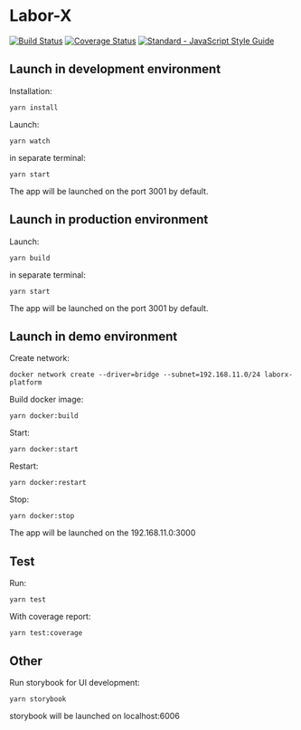 # Labor-X
[![Build Status](https://travis-ci.org/ChronoBank/Labor-X.svg?branch=master)](https://travis-ci.org/ChronoBank/Labor-X) [![Coverage Status](https://coveralls.io/repos/github/ChronoBank/Labor-X/badge.svg?branch=master)](https://coveralls.io/github/ChronoBank/Labor-X?branch=master) [![Standard - JavaScript Style Guide](https://img.shields.io/badge/code_style-standard-brightgreen.svg)](https://standardjs.com)

## Launch in development environment

Installation:
```
yarn install
```

Launch:
```
yarn watch
```
in separate terminal:
```
yarn start
```

The app will be launched on the port 3001 by default.

## Launch in production environment

Launch:
```
yarn build
```
in separate terminal:
```
yarn start
```

The app will be launched on the port 3001 by default.

## Launch in demo environment

Create network:
```
docker network create --driver=bridge --subnet=192.168.11.0/24 laborx-platform
```

Build docker image:
```
yarn docker:build
```

Start:
```
yarn docker:start
```


Restart:
```
yarn docker:restart
```

Stop:
```
yarn docker:stop
```

The app will be launched on the 192.168.11.0:3000

## Test

Run:
```
yarn test
```

With coverage report:
```
yarn test:coverage
```

## Other

Run storybook for UI development:
```
yarn storybook
```

storybook will be launched on localhost:6006